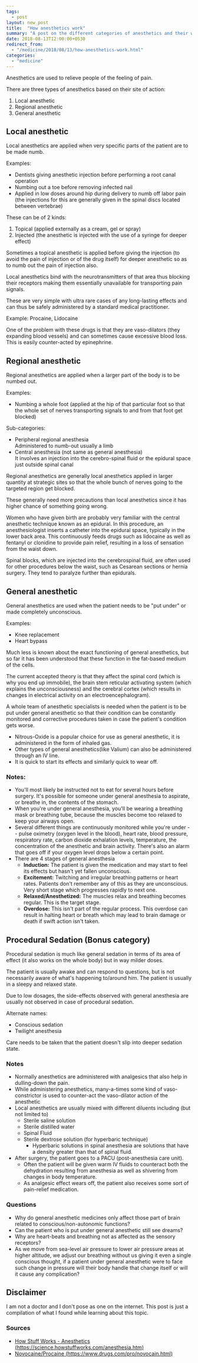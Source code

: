 ```yaml
---
tags:
  - post
layout: new_post
title:  "How anesthetics work"
summary: "A post on the different categories of anesthetics and their working mechanisms and differences."
date: 2018-08-13T12:00:00+0530
redirect_from:
  - "/medicine/2018/08/13/how-anesthetics-work.html"
categories: 
  - "medicine"
---
```


Anesthetics are used to relieve people of the feeling of pain.

There are three types of anesthetics based on their site of action:
1. Local anesthetic
2. Regional anesthetic
3. General anesthetic

## Local anesthetic

Local anesthetics are applied when very specific parts of the patient are to be made numb.

Examples:
* Dentists giving anesthetic injection before performing a root canal operation
* Numbing out a toe before removing infected nail
* Applied in low doses around hip during delivery to numb off labor pain (the injections for this are generally given in the spinal discs located between vertebrae)

These can be of 2 kinds:
1. Topical (applied externally as a cream, gel or spray)
2. Injected (the anesthetic is injected with the use of a syringe for deeper effect)

Sometimes a topical anesthetic is applied before giving the injection (to avoid the pain of injection or of the drug itself) for deeper anesthetic so as to numb out the pain of injection also.

Local anesthetics bind with the neurotransmitters of that area thus blocking their receptors making them essentially unavailable for transporting pain signals.

These are very simple with ultra rare cases of any long-lasting effects and can thus be safely administered by a standard medical practitioner.

Example: Procaine, Lidocaine

One of the problem with these drugs is that they are vaso-dilators (they expanding blood vessels) and can sometimes cause excessive blood loss. This is easily counter-acted by epinephrine.

## Regional anesthetic

Regional anesthetics are applied when a larger part of the body is to be numbed out.

Examples:
* Numbing a whole foot (applied at the hip of that particular foot so that the whole set of nerves transporting signals to and from that foot get blocked)

Sub-categories:
* Peripheral regional anesthesia <br>
  Administered to numb-out usually a limb
* Central anesthesia (not same as general anesthesia) <br>
  It involves an injection into the cerebro-spinal fluid or the epidural space just outside spinal canal

Regional anesthetics are generally local anesthetics applied in larger quantity at strategic sites so that the whole bunch of nerves going to the targeted region get blocked.

These generally need more precautions than local anesthetics since it has higher chance of something going wrong.

Women who have given birth are probably very familiar with the central anesthetic technique known as an epidural. In this procedure, an anesthesiologist inserts a catheter into the epidural space, typically in the lower back area. This continuously feeds drugs such as lidocaine as well as fentanyl or clonidine to provide pain relief, resulting in a loss of sensation from the waist down.

Spinal blocks, which are injected into the cerebrospinal fluid, are often used for other procedures below the waist, such as Cesarean sections or hernia surgery. They tend to paralyze further than epidurals.

## General anesthetic

General anesthetics are used when the patient needs to be "put under" or made completely unconscious.

Examples:
* Knee replacement
* Heart bypass

Much less is known about the exact functioning of general anesthetics, but so far it has been understood that these function in the fat-based medium of the cells.

The current accepted theory is that they affect the spinal cord (which is why you end up immobile), the brain stem reticular activating system (which explains the unconsciousness) and the cerebral cortex (which results in changes in electrical activity on an electroencephalogram).

A whole team of anesthetic specialists is needed when the patient is to be put under general anesthetic so that their condition can be constantly monitored and corrective procedures taken in case the patient's condition gets worse.

- Nitrous-Oxide is a popular choice for use as general anesthetic, it is administered in the form of inhaled gas.
- Other types of general anesthetics(like Valium) can also be administered through an IV line.
- It is quick to start its effects and similarly quick to wear off.

### Notes:

- You'll most likely be instructed not to eat for several hours before surgery. It's possible for someone under general anesthesia to aspirate, or breathe in, the contents of the stomach.
- When you're under general anesthesia, you'll be wearing a breathing mask or breathing tube, because the muscles become too relaxed to keep your airways open.
- Several different things are continuously monitored while you're under -- pulse oximetry (oxygen level in the blood), heart rate, blood pressure, respiratory rate, carbon dioxide exhalation levels, temperature, the concentration of the anesthetic and brain activity. There's also an alarm that goes off if your oxygen level drops below a certain point.
- There are 4 stages of general anesthesia
    - **Induction:** The patient is given the medication and may start to feel its effects but hasn't yet fallen unconscious.
    - **Excitement:** Twitching and irregular breathing patterns or heart rates. Patients don't remember any of this as they are unconscious. Very short stage which progresses rapidly to next one.
    - **Relaxed/Anesthetized:** The muscles relax and breathing becomes regular. This is the target stage.
    - **Overdose:** This isn't part of the regular process. This overdose can result in halting heart or breath which may lead to brain damage or death if swift action isn't taken.



## Procedural Sedation (Bonus category)

Procedural sedation is much like general sedation in terms of its area of effect (it also works on the whole body) but in way milder doses.

The patient is usually awake and can respond to questions, but is not necessarily aware of what's happening to/around him. The patient is usually in a sleepy and relaxed state.

Due to low dosages, the side-effects observed with general anesthesia are usually not observed in case of procedural sedation.

Alternate names:
- Conscious sedation
- Twilight anesthesia

Care needs to be taken that the patient doesn't slip into deeper sedation state.

### Notes

- Normally anesthetics are administered with analgesics that also help in dulling-down the pain.
- While administering anesthetics, many-a-times some kind of vaso-constrictor is used to counter-act the vaso-dilator action of the anesthetic 
- Local anesthetics are usually mixed with different diluents including (but not limited to)
    - Sterile saline solution
    - Sterile distilled water
    - Spinal Fluid
    - Sterile dextrose solution (for hyperbaric technique)
        - Hyperbaric solutions in spinal anesthesia are solutions that have a density greater than that of spinal fluid.
- After surgery, the patient goes to a PACU (post-anesthesia care unit).
    - Often the patient will be given warm IV fluids to counteract both the dehydration resulting from anesthesia as well as shivering from changes in body temperature.
    - As analgesic effect wears off, the patient also receives some sort of pain-relief medication.

### Questions

- Why do general anesthetic medicines only affect those part of brain related to conscious/non-autonomic functions?
- Can the patient who is put under general anesthetic still see dreams?
- Why are heart-beats and breathing not as affected as the sensory receptors?
- As we move from sea-level air pressure to lower air pressure areas at higher altitude, we adjust our breathing without us giving it even a single conscious thought, if a patient under general anesthetic were to face such change in pressure will their body handle that change itself or will it cause any complication?

## Disclaimer

I am not a doctor and I don't pose as one on the internet. This post is just a compilation of what I found while learning about this topic.

### Sources

- [How Stuff Works - Anesthetics (https://science.howstuffworks.com/anesthesia.htm)][source-how-stuff-works-anesthetics]
- [Novocaine/Procaine (https://www.drugs.com/pro/novocain.html)][source-drugs-com-novocaine]

[source-how-stuff-works-anesthetics]: https://science.howstuffworks.com/anesthesia.htm
[source-drugs-com-novocaine]: https://www.drugs.com/pro/novocain.html
